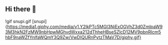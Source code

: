 ## Hi there 👋

!gif snupi.gif [snupi]{https://media1.giphy.com/media/v1.Y2lkPTc5MGI3NjExOGVhZ3d0ZmlpaW93M3hkN2FzMW9nbHpwMGhvdWxxa212dThheHBseSZlcD12MV9pbnRlcm5hbF9naWZfYnlfaWQmY3Q9Zw/VwDIQURnPytzTMaV7D/giphy.gif}
